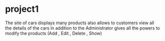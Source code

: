 # project1
The site of cars displays many products also allows to customers view all the details of the cars in addition to the Administrator gives all the powers to modify the products (Add , Edit , Delete , Show)
